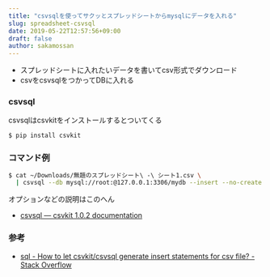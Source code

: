 ```yaml
---
title: "csvsqlを使ってサクッとスプレッドシートからmysqlにデータを入れる"
slug: spreadsheet-csvsql
date: 2019-05-22T12:57:56+09:00
draft: false
author: sakamossan
---
```


- スプレッドシートに入れたいデータを書いてcsv形式でダウンロード
- csvをcsvsqlをつかってDBに入れる

### csvsql

csvsqlはcsvkitをインストールするとついてくる

```bash
$ pip install csvkit
```

### コマンド例

```bash
$ cat ~/Downloads/無題のスプレッドシート\ -\ シート1.csv \
  | csvsql --db mysql://root:@127.0.0.1:3306/mydb --insert --no-create --tables my_table
```

オプションなどの説明はこのへん

- [csvsql — csvkit 1.0.2 documentation](https://csvkit.readthedocs.io/en/1.0.2/scripts/csvsql.html)

### 参考

- [sql - How to let csvkit/csvsql generate insert statements for csv file? - Stack Overflow](https://stackoverflow.com/questions/36449406/how-to-let-csvkit-csvsql-generate-insert-statements-for-csv-file)

